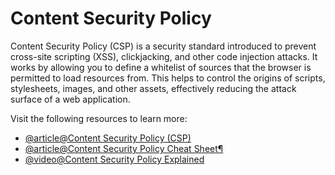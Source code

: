 # Content Security Policy

Content Security Policy (CSP) is a security standard introduced to prevent cross-site scripting (XSS), clickjacking, and other code injection attacks. It works by allowing you to define a whitelist of sources that the browser is permitted to load resources from. This helps to control the origins of scripts, stylesheets, images, and other assets, effectively reducing the attack surface of a web application.

Visit the following resources to learn more:

- [@article@Content Security Policy (CSP)](https://developer.mozilla.org/en-US/docs/Web/HTTP/Guides/CSP)
- [@article@Content Security Policy Cheat Sheet¶](https://cheatsheetseries.owasp.org/cheatsheets/Content_Security_Policy_Cheat_Sheet.html)
- [@video@Content Security Policy Explained](https://www.youtube.com/watch?v=-LjPRzFR5f0)